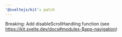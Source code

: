 ```yaml
---
'@sveltejs/kit': patch
---
```


Breaking: Add disableScrollHandling function (see https://kit.svelte.dev/docs#modules-$app-navigation)
